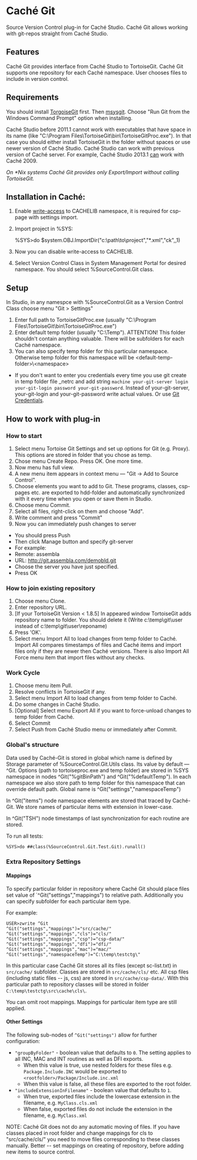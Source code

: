 # Caché Git 

Source Version Control plug-in for Caché Studio. Caché Git allows working with git-repos straight from Caché Studio.

## Features
Caché Git provides interface from Caché Studio to TortoiseGit. Caché Git supports one repository for each Caché namespace. User chooses files to include in version control.

## Requirements
You should install [TorgoiseGit](http://code.google.com/p/tortoisegit/) first. Then [msysgit](http://msysgit.github.com/). Choose "Run Git from the Windows Command Prompt" option when installing.

Caché Studio before 2011.1 cannot work with executables that have space in its name (like "C:\Program Files\TortoiseGit\bin\TortoiseGitProc.exe"). In that case you should either install TortoiseGit in the folder without spaces or use newer version of Caché Studio. Caché Studio can work with previous version of Caché server. For example, Caché Studio 2013.1 [can](http://docs.intersystems.com/cache_latest/csp/docbook/DocBook.UI.Page.cls?KEY=ISP_interop) work with Caché 2009.

_On *Nix systems Caché Git provides only Export/Import without calling TortoiseGit._

## Installation in Caché:
1. Enable [write-access](http://docs.intersystems.com/ens20151/csp/docbook/DocBook.UI.Page.cls?KEY=GSA_config#GSA_config_database_edit) to CACHELIB namespace, it is required for csp-page with settings import.
2. Import project in %SYS:

    %SYS>do $system.OBJ.ImportDir("c:\path\to\project","*.xml","ck",,1)

3. Now you can disable write-access to CACHELIB.
4. Select Version Control Class in System Management Portal for desired namespace. You should select %SourceControl.Git class.

## Setup
In Studio, in any namespce with %SourceControl.Git as a Version Control Class choose menu "Git > Settings"

1. Enter full path to TortoiseGitProc.exe (usually "C:\Program Files\TortoiseGit\bin\TortoiseGitProc.exe")
2. Enter default temp folder (usually "C:\Temp"). ATTENTION! This folder shouldn't contain anything valuable. There will be subfolders for each Caché  namespace.
3. You can also specify temp folder for this particular namespace. Otherwise temp folder for this namespace will be &lt;default-temp-folder>\\&lt;namespace>

  * If you don't want to enter you credentials every time you use git create in temp folder file _netrc and add string `machine your-git-server login your-git-login password your-git-password`.
Instead of your-git-server, your-git-login and your-git-password write actual values. Or use [Git Credentials](http://stackoverflow.com/a/15351702).


## How to work with plug-in
### How to start
1.  Select menu Tortoise Git Settings and set up options for Git (e.g. Proxy). This options are stored in folder that you chose as temp.
2. Chose menu Create Repo. Press OK. One more time.
3. Now menu has full view.
4. A new menu item appears in context menu — "Git -> Add to Source Control".
5. Choose elements you want to add to Git. These programs, classes, csp-pages etc. are exported to hdd-folder and automatically synchronized with it every time when you open or save them in Studio.
6. Choose menu Commit.
7. Select all files, right-click on them and choose "Add".
8. Write comment and press "Commit"
9. Now you can immediately push changes to server
  * You should press Push
  * Then click Manage button and specify git-server
  * For example:
  * Remote: assembla
  * URL: http://git.assembla.com/demobld.git
  * Choose the server you have just specified.
  * Press OK

### How to join existing repository
1. Choose menu Clone.
2. Enter repository URL.
3. [If your TortoiseGit Version < 1.8.5] In appeared window TortoiseGit adds repository name to folder. You should delete it (Write c:\temp\git\user instead of c:\temp\git\user\reponame)
4. Press 'OK'.
5. Select menu Import All to load changes from temp folder to Caché. Import All compares timestamps of files and Caché items and import files only if they are newer then Caché versions. There is also Import All Force menu item that import files without any checks.

### Work Cycle
1. Choose menu item Pull.
2. Resolve conflicts in TortoiseGit if any.
3. Select menu Import All to load changes from temp folder to Caché.
4. Do some changes in Caché Studio.
5. [Optional] Select menu Export All if you want to force-unload changes to temp folder from Caché.
6. Select Commit
7. Select Push from Caché Studio menu or immediately after Commit.

### Global's structure
Data used by Caché-Git is stored in global which name is defined by Storage parameter of %SourceControl.Git.Utils class. Its value by default — ^Git.
Options (path to tortoiseproc.exe and temp folder) are stored in %SYS namespace in nodes ^Git("%gitBinPath") and ^Git("%defaultTemp").
In each namespace we also store path to temp folder for this namespace that can override default path. Global name is ^Git("settings","namespaceTemp")

In ^Git("items") node namespace elements are stored that traced by Caché-Git. We store names of particular items with extension in lower-case.

In ^Git("TSH") node timestamps of last synchronization for each routine are stored.

To run all tests:
    
	%SYS>do ##class(%SourceControl.Git.Test.Git).runall()
	
### Extra Repository Settings
#### Mappings
To specify particular folder in repository where Caché Git should place files set value of `^Git("settings","mappings") to relative path. Additionally you can specify subfolder for each particular item type.

For example:

	USER>zwrite ^Git
	^Git("settings","mappings")="src/cache/"
	^Git("settings","mappings","cls")="cls/"
	^Git("settings","mappings","csp")="csp-data/"
	^Git("settings","mappings","dfi")="dfi/"
	^Git("settings","mappings","mac")="mac/"
	^Git("settings","namespaceTemp")="C:\temp\testctg\"
	
In this particular case Caché Git stores all its files (except sc-list.txt) in `src/cache/` subfolder. Classes are stored in `src/cache/cls/` etc. All csp files (including static files -- js, css) are stored in `src/cache/csp-data/`. With this particular path to repository classes will be stored in folder `C:\temp\testctg\src\cache\cls\`.

You can omit root mappings. Mappings for particular item type are still applied.

#### Other Settings
The following sub-nodes of `^Git("settings")` allow for further configuration:
* `"groupByFolder"` - boolean value that defaults to `0`. The setting applies to all INC, MAC and INT routines as well as DFI exports.
  * When this value is true, use nested folders for these files e.g. `Package.Include.INC` would be exported to `<rootfolder>/Package/Include.inc.xml`
  * When this value is false, all these files are exported to the root folder.
* `"includeExtensionInFilename"` - boolean value that defaults to `1`.
  * When true, exported files include the lowercase extension in the filename, e.g. `MyClass.cls.xml`
  * When false, exported files do not include the extension in the filename, e.g. `MyClass.xml`

NOTE: Caché Git does not do any automatic moving of files. If you have classes placed in root folder and change mappings for cls to "src/cache/cls/" you need to move files corresponding to these classes manually. Better -- set mappings on creating of repository, before adding new items to source control.
